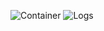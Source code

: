 ![Container](https://github.com/user-attachments/assets/604eb2c4-e0d2-4674-9b1b-5fc035419301)
![Logs](https://github.com/user-attachments/assets/d9f0a677-e1dd-42f9-8d3c-1e8d703a1359)
